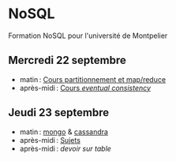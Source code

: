 # NoSQL

Formation NoSQL pour l'université de Montpelier

## Mercredi 22 septembre

- matin : [Cours partitionnement et map/reduce](cours/sharding.md)
- après-midi : [Cours _eventual consistency_](cours/eventual_consistency.md)

## Jeudi 23 septembre

- matin : [mongo](tp/mongo.md) & [cassandra](tp/cassandra.md)
- après-midi : [Sujets](sujets.md)
- après-midi : _devoir sur table_
